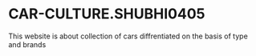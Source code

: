 # CAR-CULTURE.SHUBHI0405
This website is about collection of cars diffrentiated on the basis of type and brands
